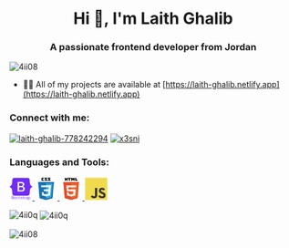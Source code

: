 <h1 align="center">Hi 👋, I'm Laith Ghalib</h1>
<h3 align="center">A passionate frontend developer from Jordan</h3>

<p align="left"> <img src="https://komarev.com/ghpvc/?username=4ii08&label=Profile%20views&color=0e75b6&style=flat" alt="4ii08" /> </p>

- 👨‍💻 All of my projects are available at [https://laith-ghalib.netlify.app](https://laith-ghalib.netlify.app)

<h3 align="left">Connect with me:</h3>
<p align="left">
<a href="https://linkedin.com/in/laith-ghalib-778242294" target="blank"><img align="center" src="https://raw.githubusercontent.com/rahuldkjain/github-profile-readme-generator/master/src/images/icons/Social/linked-in-alt.svg" alt="laith-ghalib-778242294" height="30" width="40" /></a>
<a href="https://instagram.com/x3sni" target="blank"><img align="center" src="https://raw.githubusercontent.com/rahuldkjain/github-profile-readme-generator/master/src/images/icons/Social/instagram.svg" alt="x3sni" height="30" width="40" /></a>
</p>

<h3 align="left">Languages and Tools:</h3>
<p align="left"> <a href="https://getbootstrap.com" target="_blank" rel="noreferrer"> <img src="https://raw.githubusercontent.com/devicons/devicon/master/icons/bootstrap/bootstrap-plain-wordmark.svg" alt="bootstrap" width="40" height="40"/> </a> <a href="https://www.w3schools.com/css/" target="_blank" rel="noreferrer"> <img src="https://raw.githubusercontent.com/devicons/devicon/master/icons/css3/css3-original-wordmark.svg" alt="css3" width="40" height="40"/> </a> <a href="https://www.w3.org/html/" target="_blank" rel="noreferrer"> <img src="https://raw.githubusercontent.com/devicons/devicon/master/icons/html5/html5-original-wordmark.svg" alt="html5" width="40" height="40"/> </a> <a href="https://developer.mozilla.org/en-US/docs/Web/JavaScript" target="_blank" rel="noreferrer"> <img src="https://raw.githubusercontent.com/devicons/devicon/master/icons/javascript/javascript-original.svg" alt="javascript" width="40" height="40"/> </a> </p>

<p><img align="left" src="https://github-readme-stats.vercel.app/api/top-langs?username=4ii08&show_icons=true&locale=en&layout=compact" alt="4ii0q" /></p>

<p>&nbsp;<img align="center" src="https://github-readme-stats.vercel.app/api?username=4ii08&show_icons=true&locale=en" alt="4ii0q" /></p>

<p><img align="center" src="https://github-readme-streak-stats.herokuapp.com/?user=4ii0q&" alt="4ii08" /></p>
